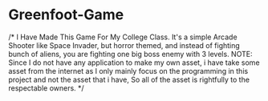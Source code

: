 # Greenfoot-Game
/*
I Have  Made This Game For My College Class. It's a simple Arcade Shooter like Space Invader, but horror themed, and instead of fighting bunch of aliens, you are fighting one big boss enemy with 3 levels.
NOTE: Since I do not have any application to make my own asset, i have take some asset from the internet as I only mainly focus on the programming in this project and not the asset that i have, So all of the asset is rightfully to the respectable owners.
*/